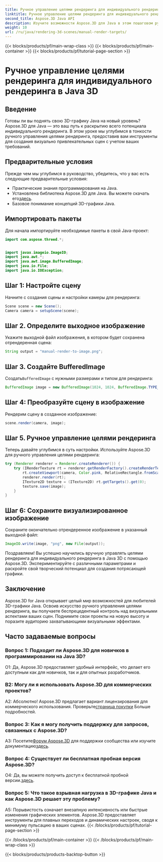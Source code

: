 ```yaml
---
title: Ручное управление целями рендеринга для индивидуального рендеринга в Java 3D
linktitle: Ручное управление целями рендеринга для индивидуального рендеринга в Java 3D
second_title: Aspose.3D Java API
description: Изучите возможности Aspose.3D для Java в этом пошаговом руководстве. Ручное управление целями рендеринга для создания потрясающей настраиваемой 3D-графики Java.
weight: 10
url: /ru/java/rendering-3d-scenes/manual-render-targets/
---
```


{{< blocks/products/pf/main-wrap-class >}}
{{< blocks/products/pf/main-container >}}
{{< blocks/products/pf/tutorial-page-section >}}

# Ручное управление целями рендеринга для индивидуального рендеринга в Java 3D

## Введение

Готовы ли вы поднять свою 3D-графику Java на новый уровень? Aspose.3D для Java — это ваш путь к раскрытию всего потенциала индивидуального рендеринга. В этом уроке мы углубимся в тонкости ручного управления целями рендеринга, предоставив вам инструменты для создания визуально привлекательных сцен с учетом ваших требований.

## Предварительные условия

Прежде чем мы углубимся в руководство, убедитесь, что у вас есть следующие предварительные условия:

- Практические знания программирования на Java.
-  Установлена библиотека Aspose.3D для Java. Вы можете скачать его[здесь](https://releases.aspose.com/3d/java/).
- Базовое понимание концепций 3D-графики Java.

## Импортировать пакеты

Для начала импортируйте необходимые пакеты в свой Java-проект:

```java
import com.aspose.threed.*;


import javax.imageio.ImageIO;
import java.awt.*;
import java.awt.image.BufferedImage;
import java.io.File;
import java.io.IOException;
```

## Шаг 1: Настройте сцену

Начните с создания сцены и настройки камеры для рендеринга:

```java
Scene scene = new Scene();
Camera camera = setupScene(scene);
```

## Шаг 2. Определите выходное изображение

Укажите выходной файл изображения, в котором будет сохранена отрендеренная сцена:

```java
String output = "manual-render-to-image.png";
```

## Шаг 3. Создайте BufferedImage

 Создать`BufferedImage` с нужными размерами и типом для рендеринга:

```java
BufferedImage image = new BufferedImage(1024, 1024, BufferedImage.TYPE_3BYTE_BGR);
```

## Шаг 4: Преобразуйте сцену в изображение

Рендерим сцену в созданное изображение:

```java
scene.render(camera, image);
```

## Шаг 5. Ручное управление целями рендеринга

Теперь давайте углубимся в суть настройки. Используйте Aspose.3D для ручного управления целями рендеринга:

```java
try (Renderer renderer = Renderer.createRenderer()) {
    try (IRenderTexture rt = renderer.getRenderFactory().createRenderTexture(new RenderParameters(), 1, image.getWidth(), image.getHeight())) {
        rt.createViewport(camera, Color.pink, RelativeRectangle.fromScale(0, 0, 1, 1));
        renderer.render(rt);
        ITexture2D texture = (ITexture2D) rt.getTargets().get(0);
        texture.save(image);
    }
}
```

## Шаг 6: Сохраните визуализированное изображение

Сохраните окончательно отрендеренное изображение в указанный выходной файл:

```java
ImageIO.write(image, "png", new File(output));
```

Поздравляем! Вы успешно научились вручную управлять целями рендеринга для индивидуального рендеринга в Java 3D с помощью Aspose.3D. Экспериментируйте с различными параметрами и раскройте свой творческий потенциал для создания потрясающей графики.

## Заключение

Aspose.3D for Java открывает целый мир возможностей для любителей 3D-графики Java. Освоив искусство ручного управления целями рендеринга, вы получаете беспрецедентный контроль над визуальными аспектами ваших сцен. Поднимите свои проекты на новую высоту и поразите аудиторию захватывающими визуальными эффектами.

## Часто задаваемые вопросы

### Вопрос 1: Подходит ли Aspose.3D для новичков в программировании на Java 3D?

О1: Да, Aspose.3D предоставляет удобный интерфейс, что делает его доступным как для новичков, так и для опытных разработчиков.

### В2: Могу ли я использовать Aspose.3D для коммерческих проектов?

 А2: Абсолютно! Aspose.3D предлагает вариант лицензирования для коммерческого использования. Проверьте[страница покупки](https://purchase.aspose.com/buy) Больше подробностей.

### Вопрос 3: Как я могу получить поддержку для запросов, связанных с Aspose.3D?

 A3: Посетите[Форум Aspose.3D](https://forum.aspose.com/c/3d/18) для поддержки сообщества или изучите документацию[здесь](https://reference.aspose.com/3d/java/).

### Вопрос 4: Существует ли бесплатная пробная версия Aspose.3D?

 О4: Да, вы можете получить доступ к бесплатной пробной версии.[здесь](https://releases.aspose.com/).

### Вопрос 5: Что такое взрывная нагрузка в 3D-графике Java и как Aspose.3D решает эту проблему?

A5: Порывистость означает внезапную интенсивность или быстрые изменения графических элементов. Aspose.3D предоставляет инструменты для плавных переходов и динамических настроек, сводя к минимуму пульсацию в ваших сценах.
{{< /blocks/products/pf/tutorial-page-section >}}

{{< /blocks/products/pf/main-container >}}
{{< /blocks/products/pf/main-wrap-class >}}

{{< blocks/products/products-backtop-button >}}
